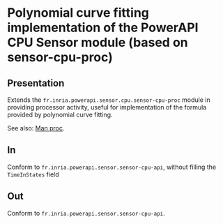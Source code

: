 # Polynomial curve fitting implementation of the PowerAPI CPU Sensor module (based on sensor-cpu-proc)

## Presentation

Extends the `fr.inria.powerapi.sensor.cpu.sensor-cpu-proc` module in providing processor activity, useful for implementation of the formula provided by polynomial curve fitting.

See also: [Man proc](http://linux.die.net/man/5/proc "proc manual").

## In

Conform to `fr.inria.powerapi.sensor.sensor-cpu-api`, without filling the `TimeInStates` field

## Out

Conform to `fr.inria.powerapi.sensor.sensor-cpu-api`.
```
